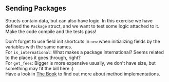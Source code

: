 ## Sending Packages

Structs contain data, but can also have logic. In this exercise we have
defined the `Package` struct, and we want to test some logic attached to it.
Make the code compile and the tests pass!

<div class="hint">
Don't forget to use field init shortcuts in <code>new</code> when initializing fields by the variables with the same names. 
</div>

<div class="hint">
For <code>is_international</code>: What makes a package international? Seems related to the places it goes through, right?
</div>

<div class="hint">
For <code>get_fees</code>: Bigger is more expensive usually, we don't have size, but something may fit the bill here :)
</div>

<div class="hint">
Have a look in <a href="https://doc.rust-lang.org/book/ch05-03-method-syntax.html">The Book</a> to find out more about method implementations. 
</div>
